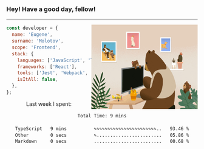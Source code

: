### Hey! Have a good day, fellow!
---
<img align='right' alt='GIF' vertical-align='center' src='./src/giphy.gif' width='280px' height='222px'/>

```javascript
const developer = {
  name: 'Eugene',
  surname: 'Molotov',
  scope: 'Frontend',
  stack: {
    languages: ['JavaScript', 'TypeScript'],
    frameworks: ['React'],
    tools: ['Jest', 'Webpack', 'Sass'],
    isItAll: false,
  },
};
```
<p align="center">
  Last week I spent:
</p>
<div align="center">
<!--START_SECTION:waka-->

```txt
Total Time: 9 mins

TypeScript   9 mins          ✎✎✎✎✎✎✎✎✎✎✎✎✎✎✎✎✎✎✎✎✎✎✎..   93.46 %
Other        0 secs          ✎........................   05.86 %
Markdown     0 secs          .........................   00.68 %
```

<!--END_SECTION:waka-->

